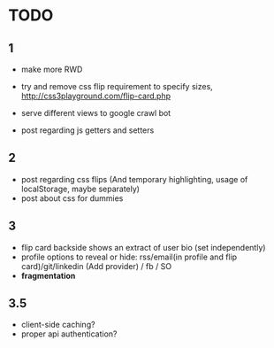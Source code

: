 TODO
=======

1
-------
- make more RWD

- try and remove css flip requirement to specify sizes, http://css3playground.com/flip-card.php

- serve different views to google crawl bot

- post regarding js getters and setters

2
-------
- post regarding css flips (And temporary highlighting, usage of localStorage, maybe separately)
- post about css for dummies

3
-------
- flip card backside shows an extract of user bio (set independently)
- profile options to reveal or hide: rss/email(in profile and flip card)/git/linkedin (Add provider) / fb / SO
- **fragmentation**

3.5
-------
- client-side caching?
- proper api authentication?